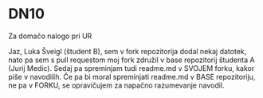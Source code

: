 # DN10
Za domačo nalogo pri UR

Jaz, Luka Šveigl (študent B), sem v fork repozitorija dodal nekaj datotek, nato pa sem s pull requestom moj fork združil v base repozitorij študenta A (Jurij Medic). Sedaj pa spreminjam tudi readme.md v SVOJEM forku, kakor piše v navodilih. Če pa bi moral spreminjati readme.md v BASE repozitoriju, ne pa v FORKU, se opravičujem za napačno razumevanje navodil.
